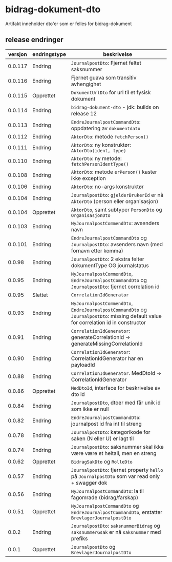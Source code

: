 # bidrag-dokument-dto

Artifakt inneholder dto'er som er felles for bidrag-dokument

## release endringer

versjon | endringstype | beskrivelse
--------|--------------|------------------------
0.0.117 | Endring      | `JournalpostDto`: Fjernet feltet saksnummer
0.0.116 | Endring      | Fjernet guava som transitiv avhengighet
0.0.115 | Opprettet    | `DokumentUrlDto` for url til et fysisk dokument
0.0.114 | Endring      | `bidrag-dokument-dto` - jdk: builds on release 12
0.0.113 | Endring      | `EndreJournalpostCommandDto`: oppdatering av `dokumentdato`
0.0.112 | Endring      | `AktorDto`: metode `fetchPerson()`
0.0.111 | Endring      | `AktorDto`: ny konstruktør: `AktorDto(ident, type)`
0.0.110 | Endring      | `AktorDto`: ny metode: `fetchPersonIdentType()`
0.0.108 | Endring      | `AktorDto`: metode `erPerson()` kaster ikke exception
0.0.106 | Endring      | `AktorDto`: no-args konstruktør
0.0.104 | Endring      | `JournalpostDto`: `gjelderBrukerId` er nå `AktorDto` (person eller organisasjon)
0.0.104 | Opprettet    | `AktorDto`, samt subtyper `PersonDto` og `OrganisasjonDto` 
0.0.103 | Endring      | `NyJournalpostCommendDto`: avsenders navn
0.0.101 | Endring      | `EndreJournalpostCommandDto` og `JournalpostDto`: avsenders navn (med fornavn etter komma)
0.0.98  | Endring      | `JournalpostDto`: 2 ekstra felter dokumentType OG journalstatus
0.0.95  | Endring      | `NyJournalpostCommendDto`, `EndreJournalpostCommandDto` og `JournalpostDto`: fjernet correlation id
0.0.95  | Slettet      | `CorrelationIdGenerator`
0.0.93  | Endring      | `NyJournalpostCommendDto`, `EndreJournalpostCommandDto` og `JournalpostDto`:  missing default value for correlation id in constructor
0.0.91  | Endring      | `CorrelationIdGenerator`: generateCorrelationId -> generateMissingCorrelationId
0.0.90  | Endring      | `CorrelationIdGenerator`: CorrelationIdGenerator har en payloadId
0.0.88  | Endring      | `CorrelationIdGenerator`. MedDtoId -> CorrelationIdGenerator
0.0.86  | Opprettet    | `MedDtoId`, interface for beskrivelse av dto id
0.0.84  | Endring      | `JournalpostDto`, dtoer med får unik id som ikke er null
0.0.82  | Endring      | `EndreJournalpostCommandDto`: journalpost id fra int til streng
0.0.78  | Endring      | `JournalpostDto`: kategorikode for saken (N eller U) er lagt til
0.0.74  | Endring      | `JournalpostDto`: saksnummer skal ikke være være et heltall, men en streng
0.0.62  | Opprettet    | `BidragSakDto` og `RolleDto`
0.0.57  | Endring      | `JournalpostDto`: fjernet property `hello` på `JournalpostDto` som var read only + swagger dok
0.0.56  | Endring      | `NyJournalpostCommandDto`: la til fagomrade (bidrag/farskap)
0.0.51  | Opprettet    | `NyJournalpostCommandDto` og `EndreJournalpostCommandDto`, erstatter `BrevlagerJournalpostDto`
0.0.2   | Endring      | `JournalpostDto`: `saksnummerBidrag` og `saksnummerGsak` er nå `saksnummer` med prefiks
0.0.1   | Opprettet    | `JournalpostDto` og `BrevlagerJournalpostDto`

